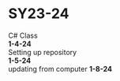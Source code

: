 # SY23-24
C# Class <br>
<b> 1-4-24 </b><br>
Setting up repository<br>
<b> 1-5-24 </b><br>
updating from computer
<b> 1-8-24 </b><br>